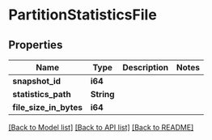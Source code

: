# PartitionStatisticsFile

## Properties
Name | Type | Description | Notes
------------ | ------------- | ------------- | -------------
**snapshot_id** | **i64** |  | 
**statistics_path** | **String** |  | 
**file_size_in_bytes** | **i64** |  | 

[[Back to Model list]](../README.md#documentation-for-models) [[Back to API list]](../README.md#documentation-for-api-endpoints) [[Back to README]](../README.md)


